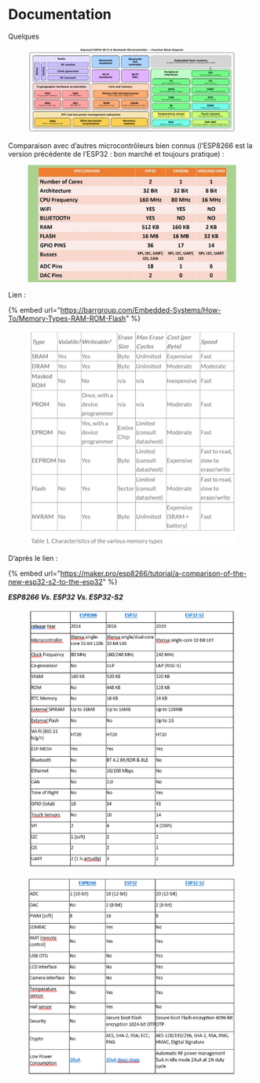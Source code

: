 # Documentation

Quelques

<figure><img src="../.gitbook/assets/image (11).png" alt=""><figcaption></figcaption></figure>

Comparaison avec d’autres microcontrôleurs bien connus (l’ESP8266 est la version précédente de l’ESP32 : bon marché et toujours pratique) :

<figure><img src="../.gitbook/assets/image (2).png" alt=""><figcaption></figcaption></figure>

Lien  :

{% embed url="https://barrgroup.com/Embedded-Systems/How-To/Memory-Types-RAM-ROM-Flash" %}

<figure><img src="../.gitbook/assets/image (7).png" alt=""><figcaption></figcaption></figure>

D’après le lien :

{% embed url="https://maker.pro/esp8266/tutorial/a-comparison-of-the-new-esp32-s2-to-the-esp32" %}

_**ESP8266 Vs. ESP32 Vs. ESP32-S2**_

<figure><img src="../.gitbook/assets/image.png" alt=""><figcaption></figcaption></figure>

<figure><img src="../.gitbook/assets/image (4).png" alt=""><figcaption></figcaption></figure>
